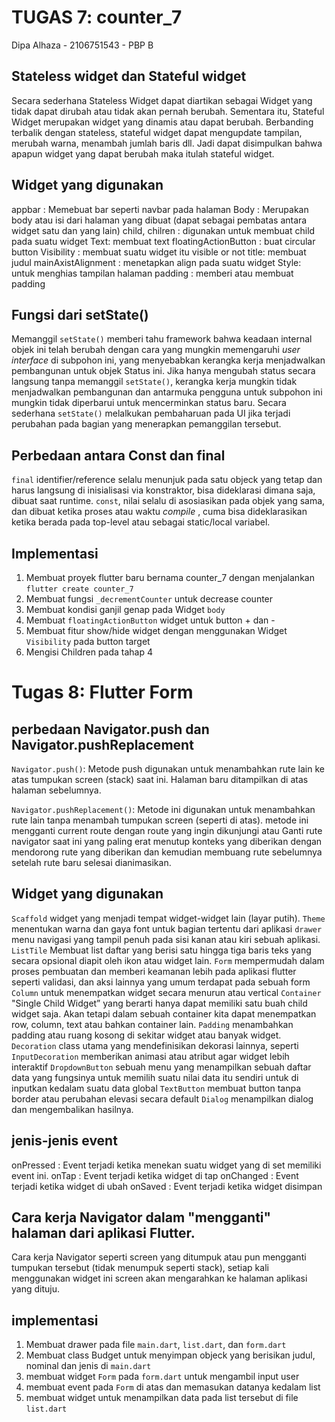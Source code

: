 # TUGAS 7: counter_7

Dipa Alhaza - 2106751543 - PBP B

##  Stateless widget dan Stateful widget

Secara sederhana Stateless Widget dapat diartikan sebagai Widget yang tidak dapat dirubah atau tidak akan pernah berubah. Sementara itu, Stateful Widget merupakan widget yang dinamis atau dapat berubah. Berbanding terbalik dengan stateless, stateful widget dapat mengupdate tampilan, merubah warna, menambah jumlah baris dll. Jadi dapat disimpulkan bahwa apapun widget yang dapat berubah maka itulah stateful widget.

## Widget yang digunakan
appbar : Memebuat bar seperti navbar pada halaman
Body :  Merupakan body atau isi dari halaman yang dibuat (dapat sebagai pembatas antara widget satu dan yang lain)
child, chilren : digunakan untuk membuat child pada suatu widget
Text: membuat text
floatingActionButton : buat circular button
Visibility : membuat suatu widget itu visible or not
title: membuat judul
mainAxistAlignment : menetapkan align pada suatu widget
Style: untuk menghias tampilan halaman
padding : memberi atau membuat padding 



## Fungsi dari setState()

Memanggil `setState()` memberi tahu framework bahwa keadaan internal objek ini telah berubah dengan cara yang mungkin memengaruhi _user interface_ di subpohon ini, yang menyebabkan kerangka kerja menjadwalkan pembangunan untuk objek Status ini. Jika hanya mengubah status secara langsung tanpa memanggil `setState()`, kerangka kerja mungkin tidak menjadwalkan pembangunan dan antarmuka pengguna untuk subpohon ini mungkin tidak diperbarui untuk mencerminkan status baru. Secara sederhana `setState()` melalkukan pembaharuan pada UI jika terjadi perubahan pada bagian yang menerapkan pemanggilan tersebut.

## Perbedaan antara Const dan final

`final` identifier/reference selalu menunjuk pada satu objeck yang tetap dan harus langsung di inisialisasi via konstraktor, bisa dideklarasi dimana saja, dibuat saat runtime.
`const`, nilai selalu di asosiasikan pada objek yang sama, dan dibuat ketika proses atau waktu _compile_ , cuma bisa dideklarasikan ketika berada pada top-level atau sebagai static/local variabel.


## Implementasi

1. Membuat proyek flutter baru bernama counter_7 dengan menjalankan `flutter create counter_7`
2. Membuat fungsi `_decrementCounter` untuk decrease counter
3. Membuat kondisi ganjil genap pada Widget `body`
4. Membuat `floatingActionButton` widget untuk button + dan -
5. Membuat fitur show/hide widget dengan menggunakan Widget `Visibility` pada button target
6. Mengisi Children pada tahap 4


# Tugas 8: Flutter Form

## perbedaan Navigator.push dan Navigator.pushReplacement

`Navigator.push()`: Metode push digunakan untuk menambahkan rute lain ke atas tumpukan screen (stack) saat ini. Halaman baru ditampilkan di atas halaman sebelumnya.

`Navigator.pushReplacement()`: Metode ini digunakan untuk menambahkan rute lain tanpa menambah tumpukan screen (seperti di atas). metode ini mengganti current route dengan route yang ingin dikunjungi atau Ganti rute navigator saat ini yang paling erat menutup konteks yang diberikan dengan mendorong rute yang diberikan dan kemudian membuang rute sebelumnya setelah rute baru selesai dianimasikan.

## Widget yang digunakan
`Scaffold` widget yang menjadi tempat widget-widget lain (layar putih).
`Theme` menentukan warna dan gaya font untuk bagian tertentu dari aplikasi
`drawer` menu navigasi yang tampil penuh pada sisi kanan atau kiri sebuah aplikasi. 
`ListTile` Membuat list daftar yang berisi satu hingga tiga baris teks yang secara opsional diapit oleh ikon atau widget lain.
`Form` mempermudah dalam proses pembuatan dan memberi keamanan lebih pada aplikasi flutter seperti validasi, dan aksi lainnya yang umum terdapat pada sebuah form
`Column` untuk menempatkan widget secara menurun atau vertical
`Container` "Single Child Widget” yang berarti hanya dapat memiliki satu buah child widget saja. Akan tetapi dalam sebuah container kita dapat menempatkan row, column, text atau bahkan container lain.
`Padding` menambahkan padding atau ruang kosong di sekitar widget atau banyak widget.
`Decoration` class utama yang mendefinisikan dekorasi lainnya, seperti `InputDecoration` memberikan animasi atau atribut agar widget lebih interaktif
`DropdownButton` sebuah menu yang menampilkan sebuah daftar data yang fungsinya untuk memilih suatu nilai data itu sendiri untuk di inputkan kedalam suatu data global
`TextButton` membuat button tanpa border atau perubahan elevasi secara default
`Dialog` menampilkan dialog dan mengembalikan hasilnya.

##  jenis-jenis event

onPressed : Event terjadi ketika menekan suatu widget yang di set memiliki event ini.
onTap : Event terjadi ketika widget di tap
onChanged : Event terjadi ketika widget di ubah
onSaved : Event terjadi ketika widget disimpan

##  Cara kerja Navigator dalam "mengganti" halaman dari aplikasi Flutter.

Cara kerja Navigator seperti screen yang ditumpuk atau pun mengganti tumpukan tersebut (tidak menumpuk seperti stack), setiap kali menggunakan widget ini screen akan mengarahkan ke halaman aplikasi yang dituju. 

## implementasi
1. Membuat drawer pada file `main.dart`,  `list.dart`, dan `form.dart`
2. Membuat class Budget untuk menyimpan objeck yang berisikan judul, nominal dan jenis di `main.dart`
3. membuat widget `Form` pada `form.dart` untuk mengambil input user
4. membuat event pada `Form` di atas dan memasukan datanya kedalam list
5. membuat widget untuk menampilkan data pada list tersebut di file `list.dart`